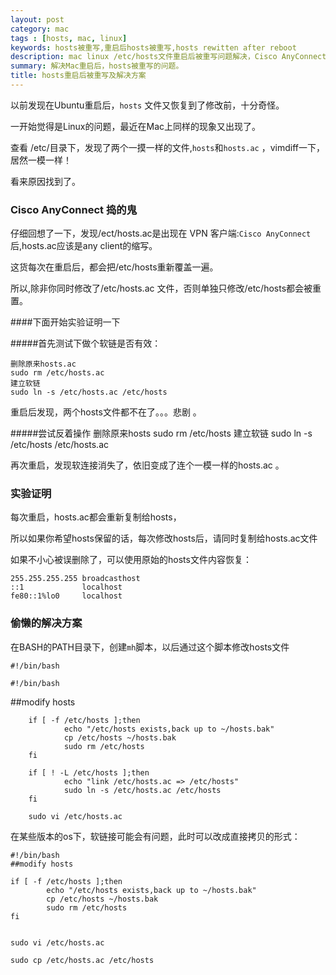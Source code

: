 ```yaml
---
layout: post
category: mac
tags : [hosts, mac, linux]
keywords: hosts被重写,重启后hosts被重写,hosts rewitten after reboot
description: mac linux /etc/hosts文件重启后被重写问题解决，Cisco AnyConnect的/etc/hosts.ac文件是问题的原因，通过mh脚本可以解决这个问题。
summary: 解决Mac重启后，hosts被重写的问题。
title: hosts重启后被重写及解决方案
---
```



以前发现在Ubuntu重启后，`hosts` 文件又恢复到了修改前，十分奇怪。

一开始觉得是Linux的问题，最近在Mac上同样的现象又出现了。

查看 /etc/目录下，发现了两个一摸一样的文件,`hosts`和`hosts.ac` ，vimdiff一下，居然一模一样！

看来原因找到了。

### Cisco AnyConnect 捣的鬼
仔细回想了一下，发现/ect/hosts.ac是出现在 VPN 客户端:`Cisco AnyConnect`后,hosts.ac应该是any client的缩写。

这货每次在重启后，都会把/etc/hosts重新覆盖一遍。

所以,除非你同时修改了/etc/hosts.ac 文件，否则单独只修改/etc/hosts都会被重置。

####下面开始实验证明一下

#####首先测试下做个软链是否有效：


	删除原来hosts.ac
	sudo rm /etc/hosts.ac
	建立软链
	sudo ln -s /etc/hosts.ac /etc/hosts
		
重启后发现，两个hosts文件都不在了。。。悲剧 。

#####尝试反着操作
	删除原来hosts
	sudo rm /etc/hosts
	建立软链
	sudo ln -s /etc/hosts /etc/hosts.ac
		
再次重启，发现软连接消失了，依旧变成了连个一模一样的hosts.ac 。

### 实验证明
每次重启，hosts.ac都会重新复制给hosts，

所以如果你希望hosts保留的话，每次修改hosts后，请同时复制给hosts.ac文件


如果不小心被误删除了，可以使用原始的hosts文件内容恢复：
		
	255.255.255.255 broadcasthost
	::1             localhost
	fe80::1%lo0     localhost
	
### 偷懒的解决方案

在BASH的PATH目录下，创建`mh`脚本，以后通过这个脚本修改hosts文件

	#!/bin/bash

	#!/bin/bash
##modify hosts

		if [ -f /etc/hosts ];then
		        echo "/etc/hosts exists,back up to ~/hosts.bak"
		        cp /etc/hosts ~/hosts.bak
		        sudo rm /etc/hosts
		fi
		
		if [ ! -L /etc/hosts ];then
		        echo "link /etc/hosts.ac => /etc/hosts"
		        sudo ln -s /etc/hosts.ac /etc/hosts
		fi
		
		sudo vi /etc/hosts.ac
                        
                        
                        
在某些版本的os下，软链接可能会有问题，此时可以改成直接拷贝的形式：

	#!/bin/bash
	##modify hosts
	
	if [ -f /etc/hosts ];then
	        echo "/etc/hosts exists,back up to ~/hosts.bak"
	        cp /etc/hosts ~/hosts.bak
	        sudo rm /etc/hosts
	fi
	
	
	sudo vi /etc/hosts.ac
	
	sudo cp /etc/hosts.ac /etc/hosts                        
		